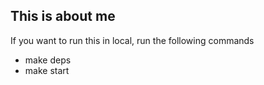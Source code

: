 ## This is about me
If you want to run this in local, run the following commands

- make deps
- make start